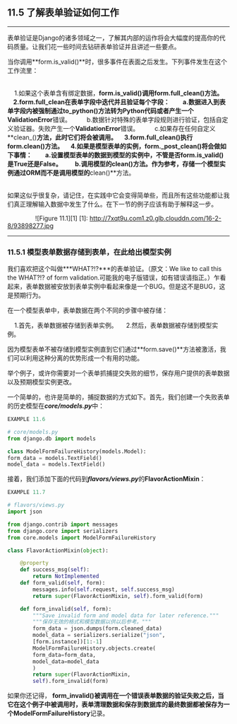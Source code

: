 ﻿## 11.5 了解表单验证如何工作

---

表单验证是Django的诸多领域之一，了解其内部的运作将会大幅度的提高你的代码质量。让我们花一些时间去钻研表单验证并且讲述一些要点。

当你调用**form.is_valid()**时，很多事件在表面之后发生。下列事件发生在这个工作流里：<br /><br />

&nbsp;&nbsp;&nbsp;&nbsp;1.如果这个表单含有绑定数据，**form.is_valid()**调用**form.full_clean()**方法。
&nbsp;&nbsp;&nbsp;&nbsp;2.**form.full_clean**在表单字段中迭代并且验证每个字段：
&nbsp;&nbsp;&nbsp;&nbsp;&nbsp;&nbsp;&nbsp;&nbsp;a.数据进入到表单字段内被强制通过**to_python()**方法转为Python代码或者产生一个**ValidationError**错误。
&nbsp;&nbsp;&nbsp;&nbsp;&nbsp;&nbsp;&nbsp;&nbsp;b.数据针对特殊的表单字段规则进行验证，包括自定义验证器。失败产生一个**ValidationError**错误。
&nbsp;&nbsp;&nbsp;&nbsp;&nbsp;&nbsp;&nbsp;&nbsp;c.如果存在任何自定义**clean_<field>()**方法，此时它们将会被调用。
&nbsp;&nbsp;&nbsp;&nbsp;3.**form.full_clean()**执行 **form.clean()**方法。
&nbsp;&nbsp;&nbsp;&nbsp;4.如果是模型表单的实例，**form._post_clean()**将会做如下事情：
&nbsp;&nbsp;&nbsp;&nbsp;&nbsp;&nbsp;&nbsp;&nbsp;a.设置模型表单的数据到模型的实例中，不管是否**form.is_valid()**是**True**还是**False**。
&nbsp;&nbsp;&nbsp;&nbsp;&nbsp;&nbsp;&nbsp;&nbsp;b.调用模型的**clean()**方法。作为参考，存储一个模型实例通过**ORM**而不是调用模型的**clean()**方法。<br /><br />

如果这似乎很复杂，请记住，在实践中它会变得简单些，而且所有这些功能都让我们真正理解输入数据中发生了什么。在下一节的例子应该有助于解释这一步。

&nbsp;&nbsp;&nbsp;&nbsp;&nbsp;&nbsp;&nbsp;&nbsp;&nbsp;&nbsp;&nbsp;&nbsp;&nbsp;&nbsp;&nbsp;&nbsp;![Figure 11.1][1]
  [1]: http://7xqt9u.com1.z0.glb.clouddn.com/16-2-8/93898277.jpg

---

### 11.5.1 模型表单数据存储到表单，在此给出模型实例

我们喜欢把这个叫做***WHAT?!?***的表单验证。（原文：We like to call this the WHAT?!? of form validation.可能我的电子版错误，如有错误请指正。）乍看起来，表单数据被安放到表单实例中看起来像是一个BUG。但是这不是BUG，这是预期行为。

在一个模型表单中，表单数据在两个不同的步骤中被存储：

&nbsp;&nbsp;&nbsp;&nbsp;1.首先，表单数据被存储到表单实例。
&nbsp;&nbsp;&nbsp;&nbsp;2.然后，表单数据被存储到模型实例。

因为模型表单不被存储到模型实例直到它们通过**form.save()**方法被激活，我们可以利用这种分离的优势形成一个有用的功能。

举个例子，或许你需要对一个表单抓捕提交失败的细节，保存用户提供的表单数据以及预期模型实例更改。

一个简单的，也许是简单的，捕捉数据的方式如下。首先，我们创建一个失败表单的历史模型在***core/models.py***中：

```python
EXAMPLE 11.6

# core/models.py
from django.db import models

class ModelFormFailureHistory(models.Model):
form_data = models.TextField()
model_data = models.TextField()
```
接着，我们添加下面的代码到***flavors/views.py***的**FlavorActionMixin**：

```python
EXAMPLE 11.7

# flavors/views.py
import json

from django.contrib import messages
from django.core import serializers
from core.models import ModelFormFailureHistory

class FlavorActionMixin(object):

    @property
    def success_msg(self):
        return NotImplemented
    def form_valid(self, form):
        messages.info(self.request, self.success_msg)
        return super(FlavorActionMixin, self).form_valid(form)

    def form_invalid(self, form):
        """Save invalid form and model data for later reference."""
        """保存无效的格式和模型数据以供以后参考。"""
        form_data = json.dumps(form.cleaned_data)
        model_data = serializers.serialize("json",
        [form.instance])[1:-1]
        ModelFormFailureHistory.objects.create(
        form_data=form_data,
        model_data=model_data
        )
        return super(FlavorActionMixin,
        self).form_invalid(form)
```

如果你还记得， **form_invalid()**被调用在一个错误表单数据的验证失败之后，当它在这个例子中被调用时，表单清理数据和保存到数据库的最终数据都被保存为一个**ModelFormFailureHistory**记录。